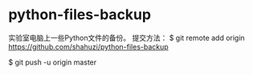 # python-files-backup
实验室电脑上一些Python文件的备份。
提交方法：
$ git remote add origin https://github.com/shahuzi/python-files-backup

$ git push -u origin master
